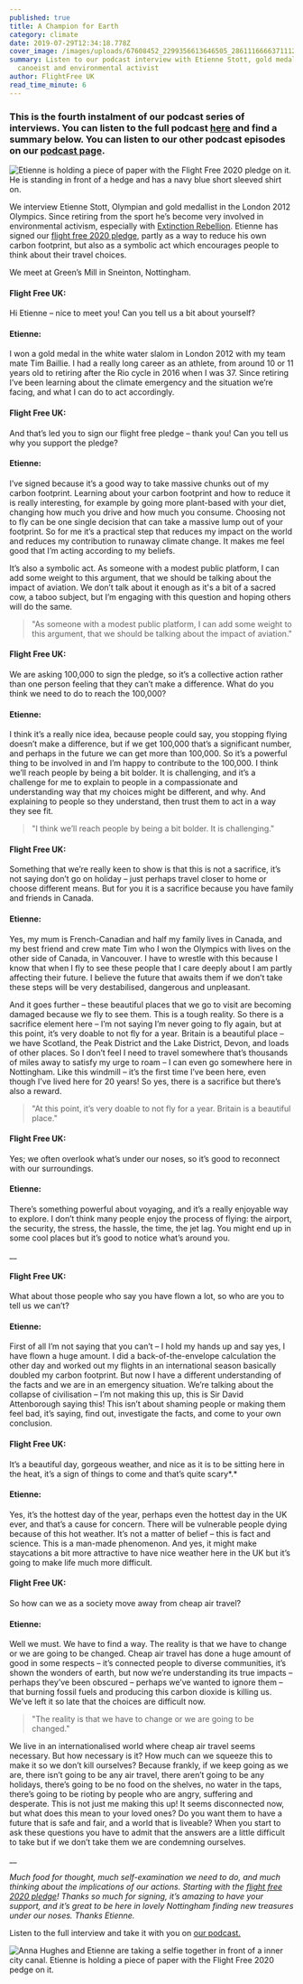 ```yaml
---
published: true
title: A Champion for Earth
category: climate
date: 2019-07-29T12:34:18.778Z
cover_image: /images/uploads/67608452_2299356613646505_2861116666371112960_n.jpg
summary: Listen to our podcast interview with Etienne Stott, gold medal-winning
  canoeist and environmental activist
author: FlightFree UK
read_time_minute: 6
---
```

### This is the fourth instalment of our podcast series of interviews. You can listen to the full podcas[](https://www.flightfree.co.uk/podcast/episode/c2c15969/vipul-patel)t [](https://soundcloud.com/info-728724237/vipul-patel)[here](https://soundcloud.com/info-728724237/etienne-stott) and find a summary below. You can listen to our other podcast episodes on our [podcast page](https://flightfree.co.uk/podcast/).

![Etienne is holding a piece of paper with the Flight Free 2020 pledge on it. He is standing in front of a hedge and has a navy blue short sleeved shirt on. ](/images/uploads/67608452_2299356613646505_2861116666371112960_n.jpg "Etienne holding the Flight Free 2020 pledge ")

We interview Etienne Stott, Olympian and gold medallist in the London 2012 Olympics. Since retiring from the sport he’s become very involved in environmental activism, especially with [Extinction Rebellion](https://rebellion.earth/). Etienne has signed our [flight free 2020 pledge](https://www.flightfree.co.uk/pledge), partly as a way to reduce his own carbon footprint, but also as a symbolic act which encourages people to think about their travel choices.

We meet at Green’s Mill in Sneinton, Nottingham. 

#### Flight Free UK: 

Hi Etienne – nice to meet you! Can you tell us a bit about yourself?

#### Etienne: 

I won a gold medal in the white water slalom in London 2012 with my team mate Tim Baillie. I had a really long career as an athlete, from around 10 or 11 years old to retiring after the Rio cycle in 2016 when I was 37. Since retiring I’ve been learning about the climate emergency and the situation we’re facing, and what I can do to act accordingly. 

#### Flight Free UK:

And that’s led you to sign our flight free pledge – thank you! Can you tell us why you support the pledge?

#### Etienne:

 I’ve signed because it’s a good way to take massive chunks out of my carbon footprint. Learning about your carbon footprint and how to reduce it is really interesting, for example by going more plant-based with your diet, changing how much you drive and how much you consume. Choosing not to fly can be one single decision that can take a massive lump out of your footprint. So for me it’s a practical step that reduces my impact on the world and reduces my contribution to runaway climate change. It makes me feel good that I’m acting according to my beliefs.

It’s also a symbolic act. As someone with a modest public platform, I can add some weight to this argument, that we should be talking about the impact of aviation. We don’t talk about it enough as it's a bit of a sacred cow, a taboo subject, but I’m engaging with this question and hoping others will do the same.

> "As someone with a modest public platform, I can add some weight to this argument, that we should be talking about the impact of aviation."

#### Flight Free UK:

We are asking 100,000 to sign the pledge, so it’s a collective action rather than one person feeling that they can’t make a difference. What do you think we need to do to reach the 100,000?

#### Etienne: 

I think it’s a really nice idea, because people could say, you stopping flying doesn’t make a difference, but if we get 100,000 that’s a significant number, and perhaps in the future we can get more than 100,000. So it’s a powerful thing to be involved in and I’m happy to contribute to the 100,000. I think we’ll reach people by being a bit bolder. It is challenging, and it’s a challenge for me to explain to people in a compassionate and understanding way that my choices might be different, and why. And explaining to people so they understand, then trust them to act in a way they see fit. 

> "I think we’ll reach people by being a bit bolder. It is challenging."

#### Flight Free UK:

Something that we’re really keen to show is that this is not a sacrifice, it’s not saying don’t go on holiday – just perhaps travel closer to home or choose different means. But for you it is a sacrifice because you have family and friends in Canada.

#### Etienne: 

Yes, my mum is French-Canadian and half my family lives in Canada, and my best friend and crew mate Tim who I won the Olympics with lives on the other side of Canada, in Vancouver. I have to wrestle with this because I know that when I fly to see these people that I care deeply about I am partly affecting their future. I believe the future that awaits them if we don’t take these steps will be very destabilised, dangerous and unpleasant. 

And it goes further – these beautiful places that we go to visit are becoming damaged because we fly to see them. This is a tough reality. So there is a sacrifice element here – I’m not saying I’m never going to fly again, but at this point, it’s very doable to not fly for a year. Britain is a beautiful place – we have Scotland, the Peak District and the Lake District, Devon, and loads of other places. So I don’t feel I need to travel somewhere that’s thousands of miles away to satisfy my urge to roam – I can even go somewhere here in Nottingham. Like this windmill – it’s the first time I’ve been here, even though I’ve lived here for 20 years! So yes, there is a sacrifice but there’s also a reward.

> "At this point, it’s very doable to not fly for a year. Britain is a beautiful place."

#### Flight Free UK:

Yes; we often overlook what’s under our noses, so it’s good to reconnect with our surroundings. 

#### Etienne:

 There’s something powerful about voyaging, and it’s a really enjoyable way to explore. I don’t think many people enjoy the process of flying: the airport, the security, the stress, the hassle, the time, the jet lag. You might end up in some cool places but it’s good to notice what’s around you.

__

#### Flight Free UK:

What about those people who say you have flown a lot, so who are you to tell us we can’t?

#### Etienne: 

First of all I’m not saying that you can’t – I hold my hands up and say yes, I have flown a huge amount. I did a back-of-the-envelope calculation the other day and worked out my flights in an international season basically doubled my carbon footprint. But now I have a different understanding of the facts and we are in an emergency situation. We’re talking about the collapse of civilisation – I’m not making this up, this is Sir David Attenborough saying this! This isn’t about shaming people or making them feel bad, it’s saying, find out, investigate the facts, and come to your own conclusion.

#### Flight Free UK:

It’s a beautiful day, gorgeous weather, and nice as it is to be sitting here in the heat, it’s a sign of things to come and that’s quite scary*.*

#### Etienne: 

Yes, it’s the hottest day of the year, perhaps even the hottest day in the UK ever, and that’s a cause for concern. There will be vulnerable people dying because of this hot weather. It’s not a matter of belief – this is fact and science. This is a man-made phenomenon. And yes, it might make staycations a bit more attractive to have nice weather here in the UK but it’s going to make life much more difficult. 

#### Flight Free UK:

So how can we as a society move away from cheap air travel?

#### Etienne:

Well we must. We have to find a way. The reality is that we have to change or we are going to be changed. Cheap air travel has done a huge amount of good in some respects – it’s connected people to diverse communities, it’s shown the wonders of earth, but now we’re understanding its true impacts – perhaps they’ve been obscured – perhaps we’ve wanted to ignore them – that burning fossil fuels and producing this carbon dioxide is killing us. We’ve left it so late that the choices are difficult now. 

> "The reality is that we have to change or we are going to be changed."

We live in an internationalised world where cheap air travel seems necessary. But how necessary is it? How much can we squeeze this to make it so we don’t kill ourselves? Because frankly, if we keep going as we are, there isn’t going to be any air travel, there aren’t going to be any holidays, there’s going to be no food on the shelves, no water in the taps, there’s going to be rioting by people who are angry, suffering and desperate. This is not just me making this up! It seems disconnected now, but what does this mean to your loved ones? Do you want them to have a future that is safe and fair, and a world that is liveable? When you start to ask these questions you have to admit that the answers are a little difficult to take but if we don’t take them we are condemning ourselves. 

__

*Much food for thought, much self-examination we need to do, and much thinking about the implications of our actions. Starting with the* *[flight free 2020 pledge](https://www.flightfree.co.uk/pledge)! Thanks so much for signing, it’s amazing to have your support, and it’s great to be here in lovely Nottingham finding new treasures under our noses. Thanks Etienne.*

Listen to the full interview and take it with you on [our podcast.](https://www.flightfree.co.uk/podcast/episode/c2d7dc67/etienne-stott)

![Anna Hughes and Etienne are taking a selfie together in front of a inner city canal. Etienne is holding a piece of paper with the Flight Free 2020 pedge on it. ](/images/uploads/etienne-anna.jpg "Etienne Stott and Flight Free campaigner Anna Hughes")